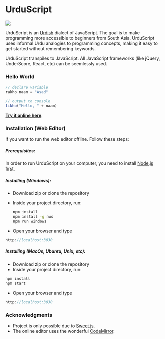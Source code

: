 # UrduScript

![](docs/head.png?raw=true)

UrduScript is an [Urdish](http://www.urbandictionary.com/define.php?term=Urdish) dialect of JavaScript. The goal is to make programming more accessible to beginners from South Asia. UrduScript uses informal Urdu analogies to programming concepts, making it easy to get started without remembering keywords.

UrduScript transpiles to JavaScript. All JavaScript frameworks (like jQuery, UnderScore, React, etc) can be seemlessly used.

### Hello World

```js
// declare variable
rakho naam = "Asad"

// output to console
likho("Hello, " + naam)
```

[**Try it online here**](https://asadmemon.com/urduscript/editor/).

### Installation (Web Editor)
If you want to run the web editor offline. Follow these steps:

##### Prerequisites:
In order to run UrduScript on your computer, you need to install [Node.js](https://nodejs.org/en/download/) first. 
##### Installing (Windows):

- Download zip or clone the repository

- Inside your project directory, run:

  ```sh
  npm install
  npm install -g nws
  npm run windows
  ```

- Open your browser and type

```js
http://localhost:3030
```
##### Installing (MacOs, Ubuntu, Unix, etc):

- Download zip or clone the repository
- Inside your project directory, run:
```sh
npm install
npm start
```

- Open your browser and type

```js
http://localhost:3030
```

### Acknowledgments

- Project is only possible due to [Sweet.js](https://github.com/sweet-js/sweet-core).
- The online editor uses the wonderful [CodeMirror](https://github.com/codemirror/CodeMirror).
